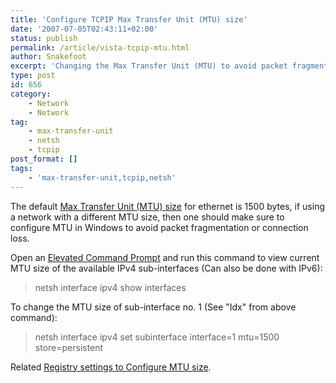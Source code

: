 ```yaml
---
title: 'Configure TCPIP Max Transfer Unit (MTU) size'
date: '2007-07-05T02:43:11+02:00'
status: publish
permalink: /article/vista-tcpip-mtu.html
author: Snakefoot
excerpt: 'Changing the Max Transfer Unit (MTU) to avoid packet fragmentation and connection loss.'
type: post
id: 656
category:
    - Network
    - Network
tag:
    - max-transfer-unit
    - netsh
    - tcpip
post_format: []
tags:
    - 'max-transfer-unit,tcpip,netsh'
---
```

The default [Max Transfer Unit (MTU) size](/article/tcpip-mtu-size.html) for ethernet is 1500 bytes, if using a network with a different MTU size, then one should make sure to configure MTU in Windows to avoid packet fragmentation or connection loss.  
  
 Open an [Elevated Command Prompt](/article/winnt-user-account-protection.html#ELEVATED) and run this command to view current MTU size of the available IPv4 sub-interfaces (Can also be done with IPv6):

> netsh interface ipv4 show interfaces

 To change the MTU size of sub-interface no. 1 (See "Idx" from above command):
 > netsh interface ipv4 set subinterface interface=1 mtu=1500 store=persistent

 Related [Registry settings to Configure MTU size](/article/winnt-tcpip-mtu.html).  
